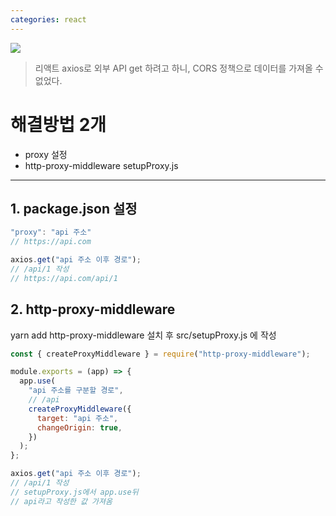 ```yaml
---
categories: react
---
```


![](https://velog.velcdn.com/images/lsoob/post/7dd372f9-a5d2-4441-952f-14c1973fd69b/image.png)

> 리액트 axios로 외부 API get 하려고 하니,
> CORS 정책으로 데이터를 가져올 수 없었다.

# 해결방법 2개

- proxy 설정
- http-proxy-middleware setupProxy.js

---

## 1. package.json 설정

```javascript
"proxy": "api 주소"
// https://api.com
```

```javascript
axios.get("api 주소 이후 경로");
// /api/1 작성
// https://api.com/api/1
```

## 2. http-proxy-middleware

yarn add http-proxy-middleware 설치 후
src/setupProxy.js 에 작성

```javascript
const { createProxyMiddleware } = require("http-proxy-middleware");

module.exports = (app) => {
  app.use(
    "api 주소를 구분할 경로",
    // /api
    createProxyMiddleware({
      target: "api 주소",
      changeOrigin: true,
    })
  );
};
```

```javascript
axios.get("api 주소 이후 경로");
// /api/1 작성
// setupProxy.js에서 app.use뒤
// api라고 작성한 값 가져옴
```
